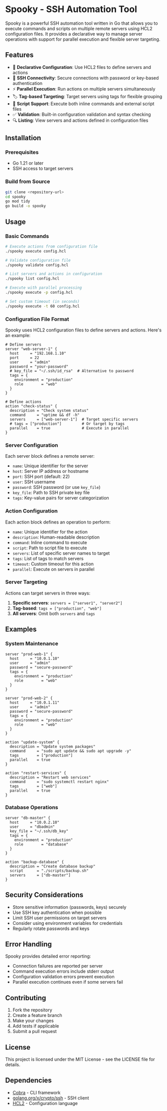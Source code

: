 # Spooky - SSH Automation Tool

Spooky is a powerful SSH automation tool written in Go that allows you to execute commands and scripts on multiple remote servers using HCL2 configuration files. It provides a declarative way to manage server operations with support for parallel execution and flexible server targeting.

## Features

- 🚀 **Declarative Configuration**: Use HCL2 files to define servers and actions
- 🔗 **SSH Connectivity**: Secure connections with password or key-based authentication
- ⚡ **Parallel Execution**: Run actions on multiple servers simultaneously
- 🏷️ **Tag-based Targeting**: Target servers using tags for flexible grouping
- 📝 **Script Support**: Execute both inline commands and external script files
- ✅ **Validation**: Built-in configuration validation and syntax checking
- 🔍 **Listing**: View servers and actions defined in configuration files

## Installation

### Prerequisites

- Go 1.21 or later
- SSH access to target servers

### Build from Source

```bash
git clone <repository-url>
cd spooky
go mod tidy
go build -o spooky
```

## Usage

### Basic Commands

```bash
# Execute actions from configuration file
./spooky execute config.hcl

# Validate configuration file
./spooky validate config.hcl

# List servers and actions in configuration
./spooky list config.hcl

# Execute with parallel processing
./spooky execute -p config.hcl

# Set custom timeout (in seconds)
./spooky execute -t 60 config.hcl
```

### Configuration File Format

Spooky uses HCL2 configuration files to define servers and actions. Here's an example:

```hcl
# Define servers
server "web-server-1" {
  host     = "192.168.1.10"
  port     = 22
  user     = "admin"
  password = "your-password"
  # key_file = "~/.ssh/id_rsa"  # Alternative to password
  tags = {
    environment = "production"
    role        = "web"
  }
}

# Define actions
action "check-status" {
  description = "Check system status"
  command     = "uptime && df -h"
  servers     = ["web-server-1"]  # Target specific servers
  # tags = ["production"]         # Or target by tags
  parallel    = true              # Execute in parallel
}
```

### Server Configuration

Each server block defines a remote server:

- `name`: Unique identifier for the server
- `host`: Server IP address or hostname
- `port`: SSH port (default: 22)
- `user`: SSH username
- `password`: SSH password (or use `key_file`)
- `key_file`: Path to SSH private key file
- `tags`: Key-value pairs for server categorization

### Action Configuration

Each action block defines an operation to perform:

- `name`: Unique identifier for the action
- `description`: Human-readable description
- `command`: Inline command to execute
- `script`: Path to script file to execute
- `servers`: List of specific server names to target
- `tags`: List of tags to match servers
- `timeout`: Custom timeout for this action
- `parallel`: Execute on servers in parallel

### Server Targeting

Actions can target servers in three ways:

1. **Specific servers**: `servers = ["server1", "server2"]`
2. **Tag-based**: `tags = ["production", "web"]`
3. **All servers**: Omit both `servers` and `tags`

## Examples

### System Maintenance

```hcl
server "prod-web-1" {
  host     = "10.0.1.10"
  user     = "admin"
  password = "secure-password"
  tags = {
    environment = "production"
    role        = "web"
  }
}

server "prod-web-2" {
  host     = "10.0.1.11"
  user     = "admin"
  password = "secure-password"
  tags = {
    environment = "production"
    role        = "web"
  }
}

action "update-system" {
  description = "Update system packages"
  command     = "sudo apt update && sudo apt upgrade -y"
  tags        = ["production"]
  parallel    = true
}

action "restart-services" {
  description = "Restart web services"
  command     = "sudo systemctl restart nginx"
  tags        = ["web"]
  parallel    = true
}
```

### Database Operations

```hcl
server "db-master" {
  host     = "10.0.2.10"
  user     = "dbadmin"
  key_file = "~/.ssh/db_key"
  tags = {
    environment = "production"
    role        = "database"
  }
}

action "backup-database" {
  description = "Create database backup"
  script      = "./scripts/backup.sh"
  servers     = ["db-master"]
}
```

## Security Considerations

- Store sensitive information (passwords, keys) securely
- Use SSH key authentication when possible
- Limit SSH user permissions on target servers
- Consider using environment variables for credentials
- Regularly rotate passwords and keys

## Error Handling

Spooky provides detailed error reporting:

- Connection failures are reported per server
- Command execution errors include stderr output
- Configuration validation errors prevent execution
- Parallel execution continues even if some servers fail

## Contributing

1. Fork the repository
2. Create a feature branch
3. Make your changes
4. Add tests if applicable
5. Submit a pull request

## License

This project is licensed under the MIT License - see the LICENSE file for details.

## Dependencies

- [Cobra](https://github.com/spf13/cobra) - CLI framework
- [golang.org/x/crypto/ssh](https://pkg.go.dev/golang.org/x/crypto/ssh) - SSH client
- [HCL2](https://github.com/hashicorp/hcl) - Configuration language 